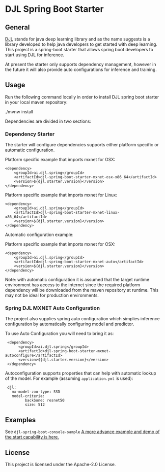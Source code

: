 # DJL Spring Boot Starter

## General

[DJL](https://github.com/awslabs/djl) stands for java deep learning library and as the name suggests is a library developed to help java developers to get started with deep learning.
This project is a spring-boot starter that allows spring boot developers to start using DJL for inference.

At present the starter only supports dependency management, however in the future it will also provide auto configurations for inference and training.

## Usage

Run the following command locally in order to install DJL spring boot starter in your local maven repository:

  ./mvnw install

Dependencies are divided in two sections:

### Dependency Starter  

The starter will configure dependencies supports either platform specific or automatic configuration.

Platform specific example that imports mxnet for OSX:

    <dependency>
        <groupId>ai.djl.spring</groupId>
        <artifactId>djl-spring-boot-starter-mxnet-osx-x86_64</artifactId>
        <version>${djl.starter.version}</version>
    </dependency>

Platform specific example that imports mxnet for Linux:

    <dependency>
        <groupId>ai.djl.spring</groupId>
        <artifactId>djl-spring-boot-starter-mxnet-linux-x86_64</artifactId>
        <version>${djl.starter.version}</version>
    </dependency>

Automatic configuration example:

Platform specific example that imports mxnet for OSX:

    <dependency>
        <groupId>ai.djl.spring</groupId>
        <artifactId>djl-spring-boot-starter-mxnet-auto</artifactId>
        <version>${djl.starter.version}</version>
    </dependency>

Note: with automatic configuration it is assumed that the target runtime environment has access to the internet since
the required platform dependency will be downloaded from the maven repository at runtime.  This may not be ideal for production environments. 

### Spring DJL MXNET Auto Configuration

The project also supplies spring auto configuration which simplies inference configuration by automatically
configuring model and predictor. 

To use Auto Configuration you will need to bring it as:
     
     <dependency>
          <groupId>ai.djl.spring</groupId>
          <artifactId>djl-spring-boot-starter-mxnet-autoconfigure</artifactId>
          <version>${djl.starter.version}</version>
     </dependency>
 
 Autoconfiguration supports properties that can help with automatic lookup of the model.
 For example (assuming `application.yml` is used):
 
     djl:
       mx-model-zoo-type: SSD
       model-criteria:
             backbone: resnet50
             size: 512
 

## Examples

See `djl-spring-boot-console-sample`
[A more advance example and demo of the start capability is here.](https://github.com/awslabs/djl)

## License
This project is licensed under the Apache-2.0 License.


